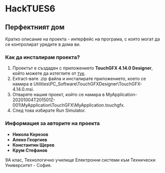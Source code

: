 # HackTUES6

## Перфектният дом

Кратко описание на проекта - интерфейс на програма, с която могат да се контролират уредите в дома ви. 

### Как да инсталирам проекта?

1) Проектът е създаден с приложението **TouchGFX 4.14.0 Designer**, който можете да изтеглите от [тук](https://drive.google.com/file/d/1KEF2FJAqcGtoG4UEwilVbEjeRpIrCE2T/view?usp=sharing).
2) Extract-вате .zip файла и инсталирате приложението, което се намира в Utilities\PC_Software\TouchGFXDesigner\TouchGFX-4.14.0.msi.
3) Отваряте нашия проект, който се намира в MyApplication-20201004T201501Z-001\MyApplication\TouchGFX\MyApplication.touchgfx.
4) След това избирате Run Simulator.

### Информация за авторите на проекта
* **Никола Керезов**
* **Алеко Георгиев**
* **Константин Щерев**
* **Крум Стефанов**

9А клас, Технологично училище Електронни системи към Технически Университет - София.